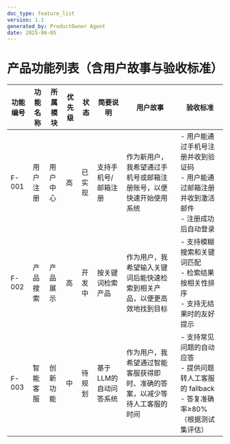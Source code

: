 ```yaml
---
doc_type: feature_list
version: 1.1
generated_by: ProductOwner Agent
date: 2025-06-05
---
```


# 产品功能列表（含用户故事与验收标准）

| 功能编号 | 功能名称   | 所属模块 | 优先级 | 状态   | 简要说明             | 用户故事 | 验收标准 |
|----------|------------|----------|--------|--------|----------------------|----------|----------|
| F-001    | 用户注册   | 用户中心 | 高     | 已实现 | 支持手机号/邮箱注册  | 作为新用户，我希望通过手机号或邮箱注册账号，以便快速开始使用系统 | - 用户能通过手机号注册并收到验证码 <br> - 用户能通过邮箱注册并收到激活邮件 <br> - 注册成功后自动登录 |
| F-002    | 产品搜索   | 产品展示 | 高     | 开发中 | 按关键词检索产品     | 作为用户，我希望输入关键词后能快速检索到相关产品，以便更高效地找到目标 | - 支持模糊搜索和关键词匹配 <br> - 检索结果按相关性排序 <br> - 支持无结果时的友好提示 |
| F-003    | 智能客服   | 创新功能 | 中     | 待规划 | 基于LLM的自动问答系统 | 作为用户，我希望通过智能客服获得即时、准确的答案，以减少等待人工客服的时间 | - 支持常见问题的自动应答 <br> - 提供问题转人工客服的 fallback <br> - 答复准确率≥80%（根据测试集评估） |
